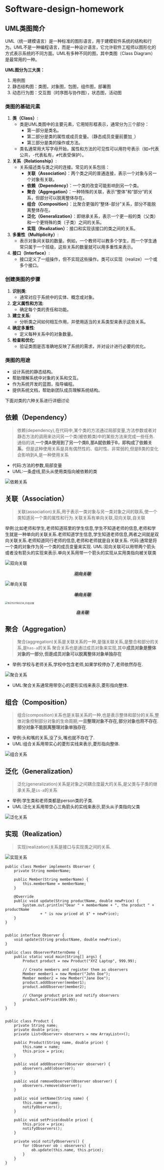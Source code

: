 # Software-design-homework

## UML类图简介

UML（统一建模语言）是一种标准的图形语言，用于建模软件系统的结构和行为。UML不是一种编程语言，而是一种设计语言，它允许软件工程师以图形化的方式表示系统的不同方面。UML有多种不同的图，其中类图（Class Diagram）是最常用的一种。

**UML图分为三大类：**

1. 用例图
2. 静态结构图：类图，对象图，包图，组件图，部署图
3. 动态行为图：交互图（时序图与协作图），状态图，活动图

### 类图的基础元素

1. **类（Class）**:
   - 类是UML类图中的主要元素，它用矩形框表示，通常分为三个部分：
     - 第一部分是类名。
     - 第二部分是类的属性或成员变量。（静态成员变量前要加`_`）
     - 第三部分是类的操作或方法。
   - 类名通常用大写字母开始，属性和方法的可见性可以用符号表示（如`+`代表公共，`-`代表私有，`#`代表受保护）。
2. **关系（Relationship）**:
   - 关系描述类与类之间的连接。常见的关系包括：
     - **关联（Association）**：两个类之间的普通连接，表示一个对象与另一个对象有关联。
     - **依赖（Dependency）**：一个类的改变可能影响到另一个类。
     - **聚合（Aggregation）**：一种特殊的关联，表示“整体”和“部分”的关系，但部分可以脱离整体存在。
     - **组合（Composition）**：比聚合更强的“整体-部分”关系，部分不能脱离整体存在。
     - **泛化（Generalization）**：即继承关系，表示一个更一般的类（父类）和一个更特殊的类（子类）之间的关系。
     - **实现（Realization）**：接口和实现该接口的类之间的关系。
3. **多重性（Multiplicity）**:
   - 表示对象间关联的数量。例如，一个教师可以教多个学生，而一个学生通常只属于一个班级，这些关系的数量就可以用多重性来表示。
4. **接口（Interface）**:
   - 接口定义了一组操作，但不实现这些操作。类可以实现（realize）一个或多个接口。

### 创建类图的步骤

1. **识别类**:
   - 通常对应于系统中的实体、概念或对象。
2. **定义属性和方法**:
   - 确定每个类的责任和功能。
3. **建立关系**:
   - 分析类之间如何相互作用，并使用适当的关系类型来表示这些关系。
4. **确定多重性**:
   - 定义每种关系中的对象数量。
5. **检查和优化**:
   - 验证类图是否准确地反映了系统的需求，并对设计进行必要的优化。

### 类图的用途

- 设计系统的静态结构。
- 帮助理解系统中对象的关系和交互。
- 作为系统开发的蓝图，指导编程。
- 提供系统文档，帮助新团队成员理解系统结构。

下面对类的六种关系进行详细讨论

## 依赖（Dependency）

> 依赖(dependency),在代码中,某个类的方法通过局部变量,方法参数或者对静态方法的调用来访问另一个类(被依赖类)中的某些方法来完成一些任务.
> 通俗的讲,**一个类A使用到了另一个类B,那A就依赖于B，即构成了依赖关系**，但是这种使用关系是具有偶然性的、临时性、非常弱的,但是B类的变化会影响到A,是一种使用关系

- 代码:方法的参数,局部变量
- UML:一条虚线,箭头从使用类指向被依赖的类

![依赖关系](https://cdn.jsdelivr.net/gh/xiwuqi/image-hosting@master/uPic/watermark,type_ZmFuZ3poZW5naGVpdGk,shadow_10,text_aHR0cHM6Ly9ibG9nLmNzZG4ubmV0L3doYXRsb29raW5nZm9y,size_16,color_FFFFFF,t_70.png)

## 关联（Association）

> 关联(association)关系,用于表示一类对象与另一类对象之间的联系,使一个类知道另一个类的属性和行为.关联关系有单向关联,双向关联,自关联

举例:比如老师和学生,老师知道班里的学生信息,学生不知道老师的信息,老师和学生就是一种单向的关联关系.老师知道学生信息,学生知道老师信息,两者之间就是双向关联关系.老师知道同行老师的信息,老师和老师就是自关联关系.
代码:通常是将一个类的对象作为另一个类的成员变量来实现.
UML:双向关联可以用带两个箭头或者没有箭头的实现来表示.单向关系用带一个箭头的实现从实用类指向被关联类

![双向关联](https://cdn.jsdelivr.net/gh/xiwuqi/image-hosting@master/uPic/20190614110922867.png)

<p style="text-align: center; font-style: italic; text-shadow: 2px 2px 4px #000000;">双向关联</p>

![单向关联](https://cdn.jsdelivr.net/gh/xiwuqi/image-hosting@master/uPic/20190614110945309-20231108201219367.png)

<p style="text-align: center; font-style: italic; text-shadow: 2px 2px 4px #000000;">单向关联</p>

<img src="https://cdn.jsdelivr.net/gh/xiwuqi/image-hosting@master/uPic/1627027063234_03自关联.png" alt="1627027063234_03自关联" style="zoom: 50%;" />

<p style="text-align: center; font-style: italic; text-shadow: 2px 2px 4px #000000;">自关联</p>

## 聚合（Aggregation）

> 聚合(aggregation)关系是关联关系的一种,是强关联关系,是整合和部分的关系,是`has-a`的关系
> 聚合关系也是通过成员对象来实现,其中**成员对象是整体对象的一部分,但是成员对象可以脱离整体对象单独存在**

- 举例:学校与老师关系,学校中包含老师,如果学校停办了,老师依然存在.

![聚合关系](https://cdn.jsdelivr.net/gh/xiwuqi/image-hosting@master/uPic/20190614111044973.png)

- UML:聚合关系通常用带空心的菱形实线来表示,菱形指向整体.

## 组合（Composition）

> 组合(composition)关系也是关联关系的一种,也是表示整体和部分的关系,整体对象控制部分对象的生命周期,**一旦整理对象不存在,部分对象也将不存在**.**部分对象不能脱离整理对象单独存在**.

- 举例:头和嘴的关系,没了头,嘴也就不存在了.
- UML:组合关系用带实心的菱形实线来表示,菱形指向整体.

![组合关系](https://cdn.jsdelivr.net/gh/xiwuqi/image-hosting@master/uPic/20190614111112170.png)

## 泛化（Generalization）

> 泛化(generalization)关系是对象之间耦合度最大的关系,是父类与子类的继承关系,是`is-a`的关系

- 举例:学生类和老师类都是person类的子类.
- UML:泛化关系用带空心三角箭头的实线来表示,箭头从子类指向父类

![泛化关系](https://cdn.jsdelivr.net/gh/xiwuqi/image-hosting@master/uPic/20190614111135226.png)

## 实现（Realization）

> 实现(realization)关系是接口与实现类之间的关系.

![实现关系](https://cdn.jsdelivr.net/gh/xiwuqi/image-hosting@master/uPic/20190614111156805.png)





```
public class Member implements Observer {
    private String memberName;

    public Member(String memberName) {
        this.memberName = memberName;
    }

    @Override
    public void update(String productName, double newPrice) {
        System.out.println("Dear " + memberName + ", the product " + productName
                + " is now priced at $" + newPrice);
    }
}


public interface Observer {
    void update(String productName, double newPrice);
}

public class ObserverPatternDemo {
    public static void main(String[] args) {
        Product product = new Product("XYZ Laptop", 999.99);

        // Create members and register them as observers
        Member member1 = new Member("John Doe");
        Member member2 = new Member("Jane Doe");
        product.addObserver(member1);
        product.addObserver(member2);

        // Change product price and notify observers
        product.setPrice(899.99);
    }
}


public class Product {
    private String name;
    private double price;
    private List<Observer> observers = new ArrayList<>();

    public Product(String name, double price) {
        this.name = name;
        this.price = price;
    }

    public void addObserver(Observer observer) {
        observers.add(observer);
    }

    public void removeObserver(Observer observer) {
        observers.remove(observer);
    }

    public void setName(String name) {
        this.name = name;
        notifyObservers();
    }

    public void setPrice(double price) {
        this.price = price;
        notifyObservers();
    }

    private void notifyObservers() {
        for (Observer ob : observers) {
            ob.update(this.name, this.price);
        }
    }
}

```
